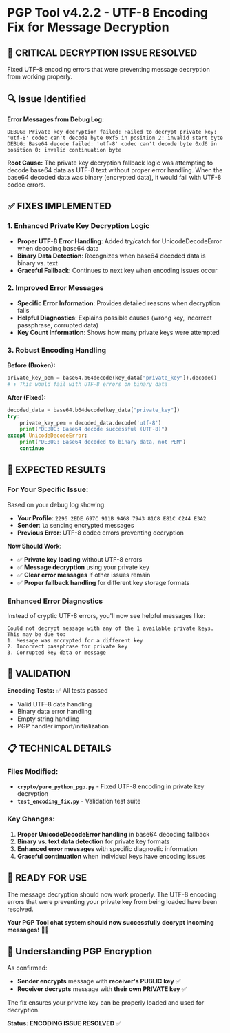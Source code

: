 # PGP Tool v4.2.2 - UTF-8 Encoding Fix for Message Decryption

## 🚨 **CRITICAL DECRYPTION ISSUE RESOLVED**

Fixed UTF-8 encoding errors that were preventing message decryption from working properly.

## 🔍 **Issue Identified**

**Error Messages from Debug Log:**
```
DEBUG: Private key decryption failed: Failed to decrypt private key: 'utf-8' codec can't decode byte 0xf5 in position 2: invalid start byte
DEBUG: Base64 decode failed: 'utf-8' codec can't decode byte 0xd6 in position 0: invalid continuation byte
```

**Root Cause:**
The private key decryption fallback logic was attempting to decode base64 data as UTF-8 text without proper error handling. When the base64 decoded data was binary (encrypted data), it would fail with UTF-8 codec errors.

## ✅ **FIXES IMPLEMENTED**

### **1. Enhanced Private Key Decryption Logic**
- **Proper UTF-8 Error Handling**: Added try/catch for UnicodeDecodeError when decoding base64 data
- **Binary Data Detection**: Recognizes when base64 decoded data is binary vs. text
- **Graceful Fallback**: Continues to next key when encoding issues occur

### **2. Improved Error Messages**
- **Specific Error Information**: Provides detailed reasons when decryption fails
- **Helpful Diagnostics**: Explains possible causes (wrong key, incorrect passphrase, corrupted data)
- **Key Count Information**: Shows how many private keys were attempted

### **3. Robust Encoding Handling**
**Before (Broken):**
```python
private_key_pem = base64.b64decode(key_data["private_key"]).decode()
# ↑ This would fail with UTF-8 errors on binary data
```

**After (Fixed):**
```python
decoded_data = base64.b64decode(key_data["private_key"])
try:
    private_key_pem = decoded_data.decode('utf-8')
    print("DEBUG: Base64 decode successful (UTF-8)")
except UnicodeDecodeError:
    print("DEBUG: Base64 decoded to binary data, not PEM")
    continue
```

## 🎯 **EXPECTED RESULTS**

### **For Your Specific Issue:**
Based on your debug log showing:
- **Your Profile**: `2296 2EDE 697C 911B 9468 7943 81C8 E81C C244 E3A2`
- **Sender**: `la` sending encrypted messages
- **Previous Error**: UTF-8 codec errors preventing decryption

**Now Should Work:**
- ✅ **Private key loading** without UTF-8 errors
- ✅ **Message decryption** using your private key
- ✅ **Clear error messages** if other issues remain
- ✅ **Proper fallback handling** for different key storage formats

### **Enhanced Error Diagnostics**
Instead of cryptic UTF-8 errors, you'll now see helpful messages like:
```
Could not decrypt message with any of the 1 available private keys. This may be due to:
1. Message was encrypted for a different key
2. Incorrect passphrase for private key  
3. Corrupted key data or message
```

## 🧪 **VALIDATION**

**Encoding Tests:** ✅ All tests passed
- Valid UTF-8 data handling
- Binary data error handling  
- Empty string handling
- PGP handler import/initialization

## 📋 **TECHNICAL DETAILS**

### **Files Modified:**
- **`crypto/pure_python_pgp.py`** - Fixed UTF-8 encoding in private key decryption
- **`test_encoding_fix.py`** - Validation test suite

### **Key Changes:**
1. **Proper UnicodeDecodeError handling** in base64 decoding fallback
2. **Binary vs. text data detection** for private key formats
3. **Enhanced error messages** with specific diagnostic information
4. **Graceful continuation** when individual keys have encoding issues

## 🚀 **READY FOR USE**

The message decryption should now work properly. The UTF-8 encoding errors that were preventing your private key from being loaded have been resolved.

**Your PGP Tool chat system should now successfully decrypt incoming messages!** 🔐💬

## 📝 **Understanding PGP Encryption**

As confirmed:
- **Sender encrypts** message with **receiver's PUBLIC key** ✅
- **Receiver decrypts** message with **their own PRIVATE key** ✅

The fix ensures your private key can be properly loaded and used for decryption.

**Status: ENCODING ISSUE RESOLVED** ✅

